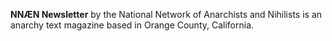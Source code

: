 **NNÆN Newsletter** by the National Network of Anarchists and Nihilists is an anarchy text magazine based in Orange County, California.